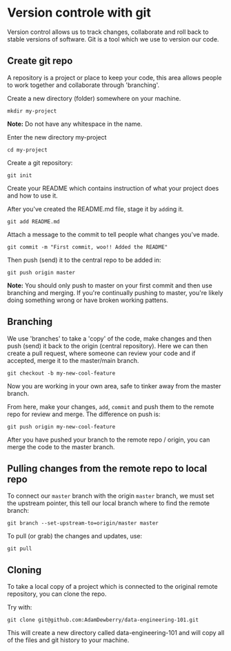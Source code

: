 # Version controle with git

Version control allows us to track changes, collaborate and roll back to stable versions of software. Git is a tool which we use to version our code.

## Create git repo

A repository is a project or place to keep your code, this area allows people to work together and collaborate through 'branching'.

Create a new directory (folder) somewhere on your machine.

    mkdir my-project

**Note:** Do not have any whitespace in the name.

Enter the new directory my-project

    cd my-project

Create a git repository:

    git init

Create your README which contains instruction of what your project does and how to use it.

After you've created the README.md file, stage it by `add`ing it.

    git add README.md

Attach a message to the commit to tell people what changes you've made.

    git commit -m "First commit, woo!! Added the README"

Then push (send) it to the central repo to be added in:

    git push origin master

**Note:** You should only push to master on your first commit and then use branching and merging. If you're continually pushing to master, you're likely doing something wrong or have broken working pattens.
## Branching

We use 'branches' to take a 'copy' of the code, make changes and then push (send) it back to the origin (central repository). Here we can then create a pull request, where someone can review your code and if accepted, merge it to the master/main branch.

    git checkout -b my-new-cool-feature

Now you are working in your own area, safe to tinker away from the master branch.

From here, make your changes, `add`, `commit` and push them to the remote repo for review and merge. The difference on push is:

    git push origin my-new-cool-feature

After you have pushed your branch to the remote repo / origin, you can merge the code to the master branch.

## Pulling changes from the remote repo to local repo

To connect our `master` branch with the origin `master` branch, we must set the upstream pointer, this tell our local branch where to find the remote branch:

    git branch --set-upstream-to=origin/master master

To pull (or grab) the changes and updates, use:

    git pull


## Cloning

To take a local copy of a project which is connected to the original remote repository, you can clone the repo.

Try with:

    git clone git@github.com:AdamDewberry/data-engineering-101.git

This will create a new directory called data-engineering-101 and will copy all of the files and git history to your machine.
